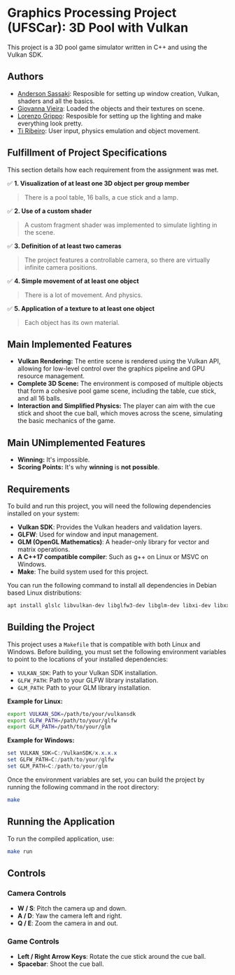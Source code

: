 # Graphics Processing Project (UFSCar): 3D Pool with Vulkan

This project is a 3D pool game simulator written in C++ and using the Vulkan SDK.

## Authors

*   [Anderson Sassaki](https://github.com/wallksss): Resposible for setting up window creation, Vulkan, shaders and all the basics.
*   [Giovanna Vieira](https://github.com/gihtheghost): Loaded the objects and their textures on scene.
*   [Lorenzo Grippo](https://github.com/loren-gc): Resposible for setting up the lighting and make everything look pretty.
*   [Ti Ribeiro](https://github.com/tiribsil): User input, physics emulation and object movement.

## Fulfillment of Project Specifications

This section details how each requirement from the assignment was met.

✅ **1. Visualization of at least one 3D object per group member**
> There is a pool table, 16 balls, a cue stick and a lamp.

✅ **2. Use of a custom shader**
> A custom fragment shader was implemented to simulate lighting in the scene.

✅ **3. Definition of at least two cameras**
> The project features a controllable camera, so there are virtually infinite camera positions.

✅ **4. Simple movement of at least one object**
> There is a lot of movement. And physics.

✅ **5. Application of a texture to at least one object**
> Each object has its own material.

## Main Implemented Features

*   **Vulkan Rendering:** The entire scene is rendered using the Vulkan API, allowing for low-level control over the graphics pipeline and GPU resource management.
*   **Complete 3D Scene:** The environment is composed of multiple objects that form a cohesive pool game scene, including the table, cue stick, and all 16 balls.
*   **Interaction and Simplified Physics:** The player can aim with the cue stick and shoot the cue ball, which moves across the scene, simulating the basic mechanics of the game.

## Main UNimplemented Features

*   **Winning:** It's impossible.
*   **Scoring Points:** It's why **winning** is **not possible**.

## Requirements

To build and run this project, you will need the following dependencies installed on your system:

*   **Vulkan SDK**: Provides the Vulkan headers and validation layers.
*   **GLFW**: Used for window and input management.
*   **GLM (OpenGL Mathematics)**: A header-only library for vector and matrix operations.
*   **A C++17 compatible compiler**: Such as g++ on Linux or MSVC on Windows.
*   **Make**: The build system used for this project.

You can run the following command to install all dependencies in Debian based Linux distributions:
```bash
apt install glslc libvulkan-dev libglfw3-dev libglm-dev libxi-dev libxxf86vm-dev vulkan-validationlayers
```

## Building the Project

This project uses a `Makefile` that is compatible with both Linux and Windows. Before building, you must set the following environment variables to point to the locations of your installed dependencies:

*   `VULKAN_SDK`: Path to your Vulkan SDK installation.
*   `GLFW_PATH`: Path to your GLFW library installation.
*   `GLM_PATH`: Path to your GLM library installation.

**Example for Linux:**
```bash
export VULKAN_SDK=/path/to/your/vulkansdk
export GLFW_PATH=/path/to/your/glfw
export GLM_PATH=/path/to/your/glm
```

**Example for Windows:**
```powershell
set VULKAN_SDK=C:/VulkanSDK/x.x.x.x
set GLFW_PATH=C:/path/to/your/glfw
set GLM_PATH=C:/path/to/your/glm
```

Once the environment variables are set, you can build the project by running the following command in the root directory:

```bash
make
```

## Running the Application

To run the compiled application, use:

```bash
make run
```

## Controls

### Camera Controls

*   **W / S**: Pitch the camera up and down.
*   **A / D**: Yaw the camera left and right.
*   **Q / E**: Zoom the camera in and out.

### Game Controls

*   **Left / Right Arrow Keys**: Rotate the cue stick around the cue ball.
*   **Spacebar**: Shoot the cue ball.
